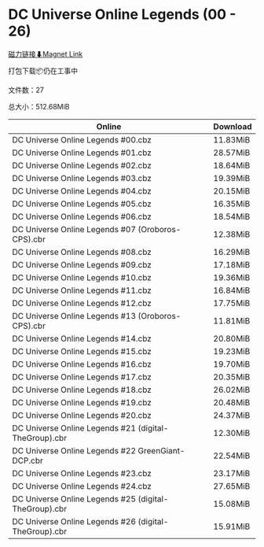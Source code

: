 # DC Universe Online Legends (00 - 26)

[磁力链接⬇Magnet Link](magnet:?xt=urn:btih:023bb2ee6df956de8f20aa8b1c0147d391b9a3b5&dn=DC%20Universe%20Online%20Legends%20%2800%20-%2026%29)

打包下载📦仍在工事中

文件数：27

总大小：512.68MiB

Online | Download
--- | ---
DC Universe Online Legends #00.cbz | 11.83MiB
DC Universe Online Legends #01.cbz | 28.57MiB
DC Universe Online Legends #02.cbz | 18.64MiB
DC Universe Online Legends #03.cbz | 19.39MiB
DC Universe Online Legends #04.cbz | 20.15MiB
DC Universe Online Legends #05.cbz | 16.35MiB
DC Universe Online Legends #06.cbz | 18.54MiB
DC Universe Online Legends #07 (Oroboros-CPS).cbr | 12.38MiB
DC Universe Online Legends #08.cbz | 16.29MiB
DC Universe Online Legends #09.cbz | 17.18MiB
DC Universe Online Legends #10.cbz | 19.36MiB
DC Universe Online Legends #11.cbz | 16.84MiB
DC Universe Online Legends #12.cbz | 17.75MiB
DC Universe Online Legends #13 (Oroboros-CPS).cbr | 11.81MiB
DC Universe Online Legends #14.cbz | 20.80MiB
DC Universe Online Legends #15.cbz | 19.23MiB
DC Universe Online Legends #16.cbz | 19.70MiB
DC Universe Online Legends #17.cbz | 20.35MiB
DC Universe Online Legends #18.cbz | 26.02MiB
DC Universe Online Legends #19.cbz | 20.48MiB
DC Universe Online Legends #20.cbz | 24.37MiB
DC Universe Online Legends #21 (digital-TheGroup).cbr | 12.30MiB
DC Universe Online Legends #22 GreenGiant-DCP.cbr | 22.54MiB
DC Universe Online Legends #23.cbz | 23.17MiB
DC Universe Online Legends #24.cbz | 27.65MiB
DC Universe Online Legends #25 (digital-TheGroup).cbr | 15.08MiB
DC Universe Online Legends #26 (digital-TheGroup).cbr | 15.91MiB